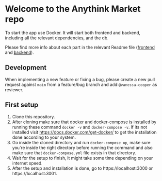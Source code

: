 # Welcome to the Anythink Market repo

To start the app use Docker. It will start both frontend and backend, including all the relevant dependencies, and the db.

Please find more info about each part in the relevant Readme file ([frontend](frontend/readme.md) and [backend](backend/README.md)).

## Development

When implementing a new feature or fixing a bug, please create a new pull request against `main` from a feature/bug branch and add `@vanessa-cooper` as reviewer.

## First setup

1. Clone this repository.
2. After cloning make sure that docker and docker-compose is installed by running these command `docker -v` and `docker-compose -v`. If its not installed visit https://docs.docker.com/get-docker/ to get the installation done according to your system.
3. Go inside the cloned directory and run `docker-compose up`, make sure you're inside the right directory before running the command and also make sure that `docker-compose.yml` file exists in that directory.
4. Wait for the setup to finish, it might take some time depending on your internet speed.
5. After the setup and installation is done, go to https://localhost:3000 or https://localhost:3001.

